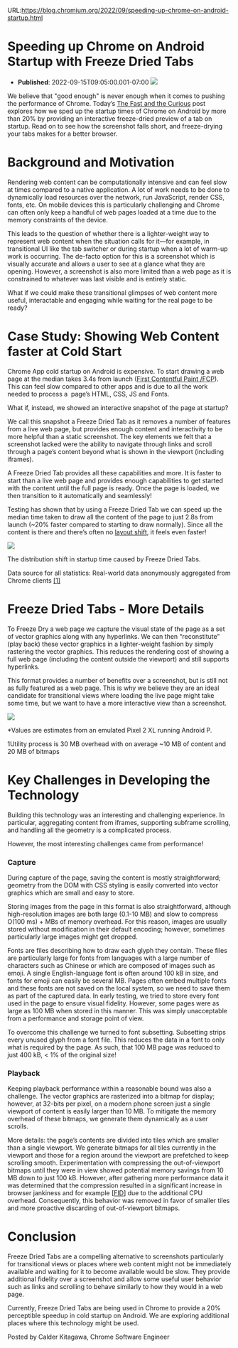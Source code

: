 URL:https://blog.chromium.org/2022/09/speeding-up-chrome-on-android-startup.html
# Speeding up Chrome on Android Startup with Freeze Dried Tabs
- **Published**: 2022-09-15T09:05:00.001-07:00
![](https://lh6.googleusercontent.com/AfryV8_rRENiOVvLdJn_UVDx6Wbl69sHOtVzGZKtusjJIa5l2E90aYS5ZwPSYryQk_nyAWGQp-9eTPOg0Z8GbxzWrFtA1DfxAbSQlu0dugtggsnPxhPEoK4M7CUpIjqpz5b_w0ZhKsjzbZ2GGDkQLmjNemKhNRkMTgG07VnzZh3_jPn-rJXnGv2QUeykGQDiFOhbEozL-k131A42sDeJI8YbDAF10SF4Bg)

We believe that "good enough" is never enough when it comes to pushing the performance of Chrome. Today’s [The Fast and the Curious](https://blog.chromium.org/search/label/the%20fast%20and%20the%20curious) post explores how we sped up the startup times of Chrome on Android by more than 20% by providing an interactive freeze-dried preview of a tab on startup. Read on to see how the screenshot falls short, and freeze-drying your tabs makes for a better browser.

  

Background and Motivation
=========================

  

Rendering web content can be computationally intensive and can feel slow at times compared to a native application. A lot of work needs to be done to dynamically load resources over the network, run JavaScript, render CSS, fonts, etc. On mobile devices this is particularly challenging and Chrome can often only keep a handful of web pages loaded at a time due to the memory constraints of the device.

This leads to the question of whether there is a lighter-weight way to represent web content when the situation calls for it—for example, in transitional UI like the tab switcher or during startup when a lot of warm-up work is occurring. The de-facto option for this is a screenshot which is visually accurate and allows a user to see at a glance what they are opening. However, a screenshot is also more limited than a web page as it is constrained to whatever was last visible and is entirely static.

  

What if we could make these transitional glimpses of web content more useful, interactable and engaging while waiting for the real page to be ready?

  

Case Study: Showing Web Content faster at Cold Start
====================================================

  

Chrome App cold startup on Android is expensive. To start drawing a web page at the median takes 3.4s from launch ([First Contentful Paint /FCP](https://web.dev/fcp/)). This can feel slow compared to other apps and is due to all the work needed to process a  page’s HTML, CSS, JS and Fonts. 

  

What if, instead, we showed an interactive snapshot of the page at startup?

  

We call this snapshot a Freeze Dried Tab as it removes a number of features from a live web page, but provides enough content and interactivity to be more helpful than a static screenshot. The key elements we felt that a screenshot lacked were the ability to navigate through links and scroll through a page’s content beyond what is shown in the viewport (including iframes).

  

A Freeze Dried Tab provides all these capabilities and more. It is faster to start than a live web page and provides enough capabilities to get started with the content until the full page is ready. Once the page is loaded, we then transition to it automatically and seamlessly!

  

Testing has shown that by using a Freeze Dried Tab we can speed up the median time taken to draw all the content of the page to just 2.8s from launch (~20% faster compared to starting to draw normally). Since all the content is there and there’s often no [layout shift](https://web.dev/cls/), it feels even faster!

  

![](https://lh5.googleusercontent.com/QbxKeKZXZ4NhN9zRNp6VUz3akuLcLpxqXN0njrWmhaRMugktDiMSAot6_MckdyCuz5wccWxSJX7wKzlA0Feow1-fryPWIE758oUolGfvkiKzaMUf-EkPCpVQdBQueIdbpu8b3ydS-BM0c61tMKeO5a7fHUs-LnlLv-o8vA3yP5uthaFfnf1tiYnSspp2yfBGDvo0gJUk4hq0sLDcShbE2ve86DWSMsHfww)

The distribution shift in startup time caused by Freeze Dried Tabs.

Data source for all statistics: Real-world data anonymously aggregated from Chrome clients [[1]](https://www.google.com/chrome/privacy/whitepaper.html#usagestats)

  

Freeze Dried Tabs - More Details
================================

  

To Freeze Dry a web page we capture the visual state of the page as a set of vector graphics along with any hyperlinks. We can then “reconstitute” (play back) these vector graphics in a lighter-weight fashion by simply rastering the vector graphics. This reduces the rendering cost of showing a full web page (including the content outside the viewport) and still supports hyperlinks.

  

This format provides a number of benefits over a screenshot, but is still not as fully featured as a web page. This is why we believe they are an ideal candidate for transitional views where loading the live page might take some time, but we want to have a more interactive view than a screenshot.

  

![](https://lh6.googleusercontent.com/5KeJlD-AdYw8lcc89Glf-ZuEQgF64fz_nMdxg8q6Bu4YjjK1yFv8606CYE7Tt0QHVXtlsqCxd6bcjn61M_wZ1ZHqCzRiS_9m80Q4OPB7E7LraWGF2LxFwg-Picn_Rpv9DGU2HUxmQsFzWttOCNEtMPYCJfHJ5XXmBjYFtBzuG0N2n2vYJEoNwXg2aK3kjoj6-ekW9K6soQtC021mcg6C-Vj9EzSo014m8w)

\*Values are estimates from an emulated Pixel 2 XL running Android P.

1Utility process is 30 MB overhead with on average ~10 MB of content and 20 MB of bitmaps

  

Key Challenges in Developing the Technology
===========================================

  

Building this technology was an interesting and challenging experience. In particular, aggregating content from iframes, supporting subframe scrolling, and handling all the geometry is a complicated process.

However, the most interesting challenges came from performance!

  

### Capture

  

During capture of the page, saving the content is mostly straightforward; geometry from the DOM with CSS styling is easily converted into vector graphics which are small and easy to store.

  

Storing images from the page in this format is also straightforward, although high-resolution images are both large (0.1-10 MB) and slow to compress O(100 ms) + MBs of memory overhead. For this reason, images are usually stored without modification in their default encoding; however, sometimes particularly large images might get dropped.

  

Fonts are files describing how to draw each glyph they contain. These files are particularly large for fonts from languages with a large number of characters such as Chinese or which are composed of images such as emoji. A single English-language font is often around 100 kB in size, and fonts for emoji can easily be several MB. Pages often embed multiple fonts and these fonts are not saved on the local system, so we need to save them as part of the captured data. In early testing, we tried to store every font used in the page to ensure visual fidelity. However, some pages were as large as 100 MB when stored in this manner. This was simply unacceptable from a performance and storage point of view.

  

To overcome this challenge we turned to font subsetting. Subsetting strips every unused glyph from a font file. This reduces the data in a font to only what is required by the page. As such, that 100 MB page was reduced to just 400 kB, < 1% of the original size!

  

### Playback

  

Keeping playback performance within a reasonable bound was also a challenge. The vector graphics are rasterized into a bitmap for display; however, at 32-bits per pixel, on a modern phone screen just a single viewport of content is easily larger than 10 MB. To mitigate the memory overhead of these bitmaps, we generate them dynamically as a user scrolls. 

  

More details: the page’s contents are divided into tiles which are smaller than a single viewport. We generate bitmaps for all tiles currently in the viewport and those for a region around the viewport are prefetched to keep scrolling smooth. Experimentation with compressing the out-of-viewport bitmaps until they were in view showed potential memory savings from 10 MB down to just 100 kB. However, after gathering more performance data it was determined that the compression resulted in a significant increase in browser jankiness and for example [[FID](https://web.dev/fid/)] due to the additional CPU overhead. Consequently, this behavior was removed in favor of smaller tiles and more proactive discarding of out-of-viewport bitmaps.  

  

Conclusion
==========

  

Freeze Dried Tabs are a compelling alternative to screenshots particularly for transitional views or places where web content might not be immediately available and waiting for it to become available would be slow. They provide additional fidelity over a screenshot and allow some useful user behavior such as links and scrolling to behave similarly to how they would in a web page. 

  

Currently, Freeze Dried Tabs are being used in Chrome to provide a 20% perceptible speedup in cold startup on Android. We are exploring additional places where this technology might be used.

Posted by Calder Kitagawa, Chrome Software Engineer

  